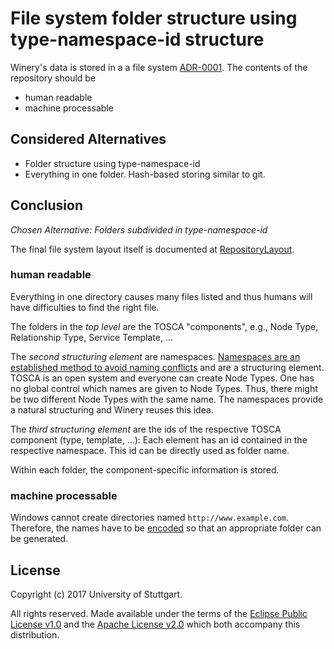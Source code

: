 # File system folder structure using type-namespace-id structure

Winery's data is stored in a a file system [ADR-0001](0001-use-filesystem-as-backend).
The contents of the repository should be

- human readable
- machine processable

## Considered Alternatives

* Folder structure using type-namespace-id
* Everything in one folder. Hash-based storing similar to git.

## Conclusion

*Chosen Alternative: Folders subdivided in type-namespace-id*

The final file system layout itself is documented at [RepositoryLayout](../dev/RepositoryLayout).

### human readable

Everything in one directory causes many files listed and thus humans will have difficulties to find the right file.

The folders in the *top level* are the TOSCA "components", e.g., Node Type, Relationship Type, Service Template, ...

The *second structuring element* are namespaces.
[Namespaces are an established method to avoid naming conflicts](https://www.w3schools.com/xml/xml_namespaces.asp) and are a structuring element.
TOSCA is an open system and everyone can create Node Types.
One has no global control which names are given to Node Types.
Thus, there might be two different Node Types with the same name.
The namespaces provide a natural structuring and Winery reuses this idea.

The *third structuring element* are the ids of the respective TOSCA component (type, template, ...):
Each element has an id contained in the respective namespace.
This id can be directly used as folder name.

Within each folder, the component-specific information is stored.

### machine processable

Windows cannot create directories named `http://www.example.com`.
Therefore, the names have to be [encoded](https://en.wikipedia.org/wiki/Character_encoding) so that an appropriate folder can be generated.



## License

Copyright (c) 2017 University of Stuttgart.

All rights reserved. Made available under the terms of the [Eclipse Public License v1.0] and the [Apache License v2.0] which both accompany this distribution.

 [Apache License v2.0]: http://www.apache.org/licenses/LICENSE-2.0.html
 [Eclipse Public License v1.0]: http://www.eclipse.org/legal/epl-v10.html
